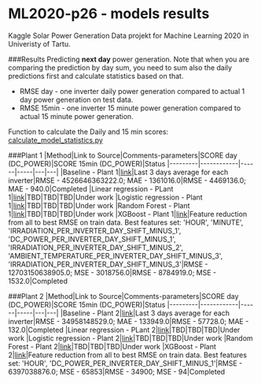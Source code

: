 # ML2020-p26 - models results
Kaggle Solar Power Generation Data projekt for Machine Learning 2020 in Univeristy of Tartu. 

###Results
Predicting **next day** power generation. Note that when you are comparing the prediction by day sum, you need to sum also the daily predictions first and calculate statistics based on that.

* RMSE day - one inverter daily power generation compared to actual 1 day power generation on test data.
* RMSE 15min - one inverter 15 minute power generation compared to actual 15 minute power generation.

Function to calculate the Daily and 15 min scores: [calculate_model_statistics.py](calculate_model_statistics.py)

###Plant 1
|Method|Link to Source|Comments-parameters|SCORE day (DC_POWER)|SCORE 15min (DC_POWER)|Status
|---------|------------|------|-----|---|---|
|Baseline - Plant 1|[link](/Analysis/01_running_mean.ipynb)|Last 3 days average for each inverter|RMSE - 4526646363222.0; MAE - 1361016.0|RMSE - 4469136.0; MAE - 940.0|Completed
|Linear regression - PLant 1|[link](/Analysis/xyz.ipynb)|TBD|TBD|TBD|Under work
|Logistic regression - Plant 1|[link](/Analysis/xyz.ipynb)|TBD|TBD|TBD|Under work
|Random Forest - Plant 1|[link](/Analysis/xyz.ipynb)|TBD|TBD|TBD|Under work
|XGBoost - Plant 1|[link](/Analysis/02_XGBoost_v3.ipynb)|Feature reduction from all to best RMSE on train data. Best features set: 'HOUR', 'MINUTE', 'IRRADIATION_PER_INVERTER_DAY_SHIFT_MINUS_1', 'DC_POWER_PER_INVERTER_DAY_SHIFT_MINUS_1', 'IRRADIATION_PER_INVERTER_DAY_SHIFT_MINUS_2', 'AMBIENT_TEMPERATURE_PER_INVERTER_DAY_SHIFT_MINUS_3', 'IRRADIATION_PER_INVERTER_DAY_SHIFT_MINUS_3'|RMSE - 12703150638905.0; MSE - 3018756.0|RMSE - 8784919.0; MSE - 1532.0|Completed

###Plant 2
|Method|Link to Source|Comments-parameters|SCORE day (DC_POWER)|SCORE 15min (DC_POWER)|Status
|---------|------------|------|-----|---|---|
|Baseline - Plant 2|[link](/Analysis/01_running_mean.ipynb)|Last 3 days average for each inverter|RMSE - 34958148529.0; MAE - 133949.0|RMSE - 57728.0; MAE - 132.0|Completed
|Linear regression - PLant 2|[link](/Analysis/xyz.ipynb)|TBD|TBD|TBD|Under work
|Logistic regression - Plant 2|[link](/Analysis/xyz.ipynb)|TBD|TBD|TBD|Under work
|Random Forest - Plant 2|[link](/Analysis/xyz.ipynb)|TBD|TBD|TBD|Under work
|XGBoost - Plant 2|[link](/Analysis/02_XGBoost_v3.ipynb)|Feature reduction from all to best RMSE on train data. Best features set: 'HOUR', 'DC_POWER_PER_INVERTER_DAY_SHIFT_MINUS_1'|RMSE - 6397038876.0; MSE - 65853|RMSE - 34900; MSE - 94|Completed

